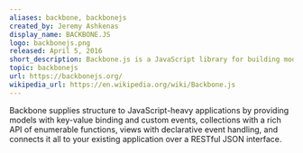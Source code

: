 ```yaml
---
aliases: backbone, backbonejs
created_by: Jeremy Ashkenas
display_name: BACKBONE.JS
logo: backbonejs.png
released: April 5, 2016
short_description: Backbone.js is a JavaScript library for building modern web apps and services.
topic: backbonejs
url: https://backbonejs.org/
wikipedia_url: https://en.wikipedia.org/wiki/Backbone.js
---
```

Backbone supplies structure to JavaScript-heavy applications by providing models with key-value binding and custom events, collections with a rich API of enumerable functions, views with declarative event handling, and connects it all to your existing application over a RESTful JSON interface.
